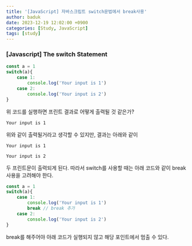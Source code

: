 ```yaml
---
title: '[JavaScript] 자바스크립트 switch문법에서 break사용'
author: baduk
date: 2023-12-19 12:02:00 +0900
categories: [Study, JavaScript]
tags: [study]
---
```

### [Javascript] The switch Statement
```javascript
const a = 1
switch(a){
    case 1:
        console.log('Your input is 1')
    case 2:
        console.log('Your input is 2')
}
```

위 코드를 실행하면 프린트 결과로 어떻게 출력될 것 같은가?

`Your input is 1`

위와 같이 출력될거라고 생각할 수 있지만, 결과는 아래와 같이

`Your input is 1`

`Your input is 2`

두 프린트문이 출력되게 된다. 따라서 switch를 사용할 때는 아래 코드와 같이 break 사용을 고려해야 한다.

```javascript
const a = 1
switch(a){
    case 1:
        console.log('Your input is 1')
        break // break 추가
    case 2:
        console.log('Your input is 2')
}
```
break를 해주어야 아래 코드가 실행되지 않고 해당 포인트에서 멈출 수 있다.